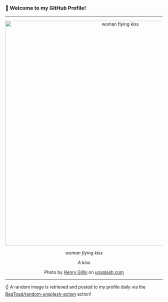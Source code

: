 ### 👋 Welcome to my GitHub Profile!

----

<div align="center">
  <img width="720" src="https://images.unsplash.com/photo-1508779244641-5837b6417ce3?crop=entropy&cs=tinysrgb&fit=max&fm=jpg&ixid=M3w1NTI0OTR8MHwxfHJhbmRvbXx8fHx8fHx8fDE3MTAxMzczNDN8&ixlib=rb-4.0.3&q=80&w=1080" alt="woman flying kiss">
  
  <em>woman flying kiss</em>
  
  <em>A kiss</em>
  
  Photo by [Henry Gillis](http://www.henrygillis.com) on [unsplash.com](https://unsplash.com/)
</div>

----

☝️ A random image is retrieved and posted to my profile daily via the [BagToad/random-unsplash-action](https://github.com/BagToad/random-unsplash-action) action!
